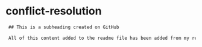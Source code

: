 # conflict-resolution

 ```md
  ## This is a subheading created on GitHub

  All of this content added to the readme file has been added from my remote GitHub repository.
  ```
